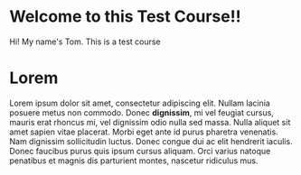 # Welcome to this Test Course!!

Hi! My name's Tom. This is a test course


# Lorem

Lorem ipsum dolor sit amet, consectetur adipiscing elit. Nullam lacinia posuere metus non commodo. Donec **dignissim**, mi vel feugiat cursus, mauris erat rhoncus mi, vel dignissim odio nulla sed massa. Nulla aliquet sit amet sapien vitae placerat. Morbi eget ante id purus pharetra venenatis. Nam dignissim sollicitudin luctus. Donec congue dui ac elit hendrerit iaculis. Donec faucibus purus quis ipsum cursus aliquam. Orci varius natoque penatibus et magnis dis parturient montes, nascetur ridiculus mus.
